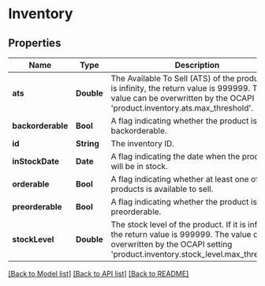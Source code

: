 # Inventory

## Properties
Name | Type | Description | Notes
------------ | ------------- | ------------- | -------------
**ats** | **Double** | The Available To Sell (ATS) of the product. If it is infinity, the return value is 999999. The value can be overwritten by the  OCAPI setting &#39;product.inventory.ats.max_threshold&#39;. | [optional] 
**backorderable** | **Bool** | A flag indicating whether the product is backorderable. | [optional] 
**id** | **String** | The inventory ID. | 
**inStockDate** | **Date** | A flag indicating the date when the product will be in stock. | [optional] 
**orderable** | **Bool** | A flag indicating whether at least one of the products is available to sell. | [optional] 
**preorderable** | **Bool** | A flag indicating whether the product is preorderable. | [optional] 
**stockLevel** | **Double** | The stock level of the product. If it is infinity, the return value is 999999. The value can be overwritten by the  OCAPI setting &#39;product.inventory.stock_level.max_threshold&#39;. | [optional] 

[[Back to Model list]](../README.md#documentation-for-models) [[Back to API list]](../README.md#documentation-for-api-endpoints) [[Back to README]](../README.md)


